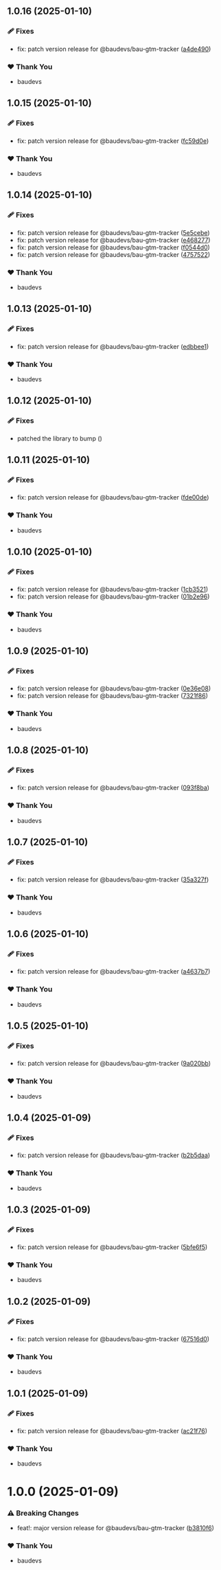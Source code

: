 ## 1.0.16 (2025-01-10)

### 🩹 Fixes

- fix: patch version release for @baudevs/bau-gtm-tracker ([a4de490](https://github.com/baudevs/baudevs-oss-monorepo/commit/a4de490))

### ❤️ Thank You

- baudevs

## 1.0.15 (2025-01-10)

### 🩹 Fixes

- fix: patch version release for @baudevs/bau-gtm-tracker ([fc59d0e](https://github.com/baudevs/baudevs-oss-monorepo/commit/fc59d0e))

### ❤️ Thank You

- baudevs

## 1.0.14 (2025-01-10)

### 🩹 Fixes

- fix: patch version release for @baudevs/bau-gtm-tracker ([5e5cebe](https://github.com/baudevs/baudevs-oss-monorepo/commit/5e5cebe))
- fix: patch version release for @baudevs/bau-gtm-tracker ([e468277](https://github.com/baudevs/baudevs-oss-monorepo/commit/e468277))
- fix: patch version release for @baudevs/bau-gtm-tracker ([f0544d0](https://github.com/baudevs/baudevs-oss-monorepo/commit/f0544d0))
- fix: patch version release for @baudevs/bau-gtm-tracker ([4757522](https://github.com/baudevs/baudevs-oss-monorepo/commit/4757522))

### ❤️ Thank You

- baudevs

## 1.0.13 (2025-01-10)

### 🩹 Fixes

- fix: patch version release for @baudevs/bau-gtm-tracker ([edbbee1](https://github.com/baudevs/baudevs-oss-monorepo/commit/edbbee1))

### ❤️ Thank You

- baudevs

## 1.0.12 (2025-01-10)

### 🩹 Fixes

- patched the library to bump ([](https://github.com/baudevs/baudevs-oss-monorepo/commit/))

## 1.0.11 (2025-01-10)

### 🩹 Fixes

- fix: patch version release for @baudevs/bau-gtm-tracker ([fde00de](https://github.com/baudevs/baudevs-oss-monorepo/commit/fde00de))

### ❤️ Thank You

- baudevs

## 1.0.10 (2025-01-10)

### 🩹 Fixes

- fix: patch version release for @baudevs/bau-gtm-tracker ([1cb3521](https://github.com/baudevs/baudevs-oss-monorepo/commit/1cb3521))
- fix: patch version release for @baudevs/bau-gtm-tracker ([01b2e96](https://github.com/baudevs/baudevs-oss-monorepo/commit/01b2e96))

### ❤️ Thank You

- baudevs

## 1.0.9 (2025-01-10)

### 🩹 Fixes

- fix: patch version release for @baudevs/bau-gtm-tracker ([0e36e08](https://github.com/baudevs/baudevs-oss-monorepo/commit/0e36e08))
- fix: patch version release for @baudevs/bau-gtm-tracker ([7321f86](https://github.com/baudevs/baudevs-oss-monorepo/commit/7321f86))

### ❤️ Thank You

- baudevs

## 1.0.8 (2025-01-10)

### 🩹 Fixes

- fix: patch version release for @baudevs/bau-gtm-tracker ([093f8ba](https://github.com/baudevs/baudevs-oss-monorepo/commit/093f8ba))

### ❤️ Thank You

- baudevs

## 1.0.7 (2025-01-10)

### 🩹 Fixes

- fix: patch version release for @baudevs/bau-gtm-tracker ([35a327f](https://github.com/baudevs/baudevs-oss-monorepo/commit/35a327f))

### ❤️ Thank You

- baudevs

## 1.0.6 (2025-01-10)

### 🩹 Fixes

- fix: patch version release for @baudevs/bau-gtm-tracker ([a4637b7](https://github.com/baudevs/baudevs-oss-monorepo/commit/a4637b7))

### ❤️ Thank You

- baudevs

## 1.0.5 (2025-01-10)

### 🩹 Fixes

- fix: patch version release for @baudevs/bau-gtm-tracker ([9a020bb](https://github.com/baudevs/baudevs-oss-monorepo/commit/9a020bb))

### ❤️ Thank You

- baudevs

## 1.0.4 (2025-01-09)

### 🩹 Fixes

- fix: patch version release for @baudevs/bau-gtm-tracker ([b2b5daa](https://github.com/baudevs/baudevs-oss-monorepo/commit/b2b5daa))

### ❤️ Thank You

- baudevs

## 1.0.3 (2025-01-09)

### 🩹 Fixes

- fix: patch version release for @baudevs/bau-gtm-tracker ([5bfe6f5](https://github.com/baudevs/baudevs-oss-monorepo/commit/5bfe6f5))

### ❤️ Thank You

- baudevs

## 1.0.2 (2025-01-09)

### 🩹 Fixes

- fix: patch version release for @baudevs/bau-gtm-tracker ([67516d0](https://github.com/baudevs/baudevs-oss-monorepo/commit/67516d0))

### ❤️ Thank You

- baudevs

## 1.0.1 (2025-01-09)

### 🩹 Fixes

- fix: patch version release for @baudevs/bau-gtm-tracker ([ac21f76](https://github.com/baudevs/baudevs-oss-monorepo/commit/ac21f76))

### ❤️ Thank You

- baudevs

# 1.0.0 (2025-01-09)

### ⚠️  Breaking Changes

- feat!: major version release for @baudevs/bau-gtm-tracker ([b3810f6](https://github.com/baudevs/baudevs-oss-monorepo/commit/b3810f6))

### ❤️ Thank You

- baudevs